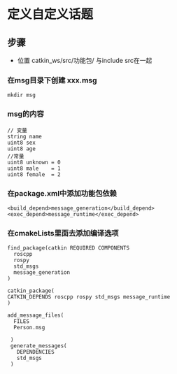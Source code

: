 # 定义自定义话题 

## 步骤

- 位置 catkin_ws/src/功能包/  与include src在一起
  
### 在msg目录下创建 xxx.msg
   ```
   mkdir msg 
   ```
### msg的内容
```
// 变量
string name
uint8 sex
uint8 age 
//常量
uint8 unknown = 0
uint8 male    = 1
uint8 female  = 2 
```
### 在package.xml中添加功能包依赖

```
<build_depend>message_generation</build_depend>
<exec_depend>message_runtime</exec_depend>
```

### 在cmakeLists里面去添加编译选项

```
find_package(catkin REQUIRED COMPONENTS
  roscpp
  rospy
  std_msgs
  message_generation
)

catkin_package(
CATKIN_DEPENDS roscpp rospy std_msgs message_runtime
)

add_message_files(
  FILES
  Person.msg

 )
 generate_messages(
   DEPENDENCIES
   std_msgs
 )
 ```